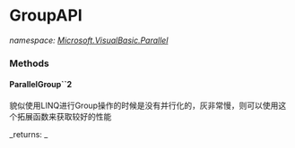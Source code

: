 ﻿
# GroupAPI
_namespace: [Microsoft.VisualBasic.Parallel](N-Microsoft.VisualBasic.Parallel.md)_



### Methods

#### ParallelGroup``2
貌似使用LINQ进行Group操作的时候是没有并行化的，灰非常慢，则可以使用这个拓展函数来获取较好的性能

_returns: _



